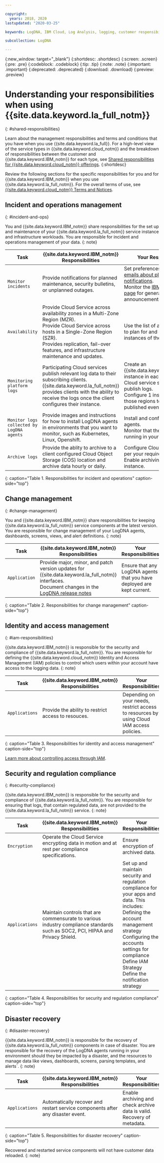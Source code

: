 ```yaml
---

copyright:
  years: 2018, 2020
lastupdated: "2020-03-25"

keywords: LogDNA, IBM Cloud, Log Analysis, logging, customer responsibilities, IBM responsibilities, terms and conditions

subcollection: LogDNA

---
```


{:new_window: target="_blank"}
{:shortdesc: .shortdesc}
{:screen: .screen}
{:pre: .pre}
{:codeblock: .codeblock}
{:tip: .tip}
{:note: .note}
{:important: .important}
{:deprecated: .deprecated}
{:download: .download}
{:preview: .preview}

# Understanding your responsibilities when using {{site.data.keyword.la_full_notm}}
{: #shared-responsibilities}

Learn about the management responsibilities and terms and conditions that you have when you use {{site.data.keyword.la_full}}. For a high-level view of the service types in {{site.data.keyword.cloud_notm}} and the breakdown of responsibilities between the customer and {{site.data.keyword.IBM_notm}} for each type, see [Shared responsibilities for {{site.data.keyword.cloud_notm}} offerings](/docs/overview?topic=overview-shared-responsibilities).
{:shortdesc}

Review the following sections for the specific responsibilities for you and for {{site.data.keyword.IBM_notm}} when you use {{site.data.keyword.la_full_notm}}. For the overall terms of use, see [{{site.data.keyword.cloud_notm}} Terms and Notices](/docs/overview/terms-of-use?topic=overview-terms).

  
## Incident and operations management
{: #incident-and-ops}

You and {{site.data.keyword.IBM_notm}} share responsibilities for the set up and maintenance of your {{site.data.keyword.la_full_notm}} service instance and infrastructure workloads. You are responsible for incident and operations management of your data.
{: note}

| Task              | {{site.data.keyword.IBM_notm}} Responsibilities | Your Responsibilities |
|-------------------|-------------------------------------------------|-----------------------|
| `Monitor incidents`  | Provide notifications for planned maintenance, security bulletins, or unplanned outages. | Set preferences to [receive emails about platform notifications](/docs/overview?topic=overview-ui#email-prefsl). </br>Monitor the [IBM Cloud status page](https://{DomainName}/status?selected=announcement) for general announcements. |
| `Availability`  | Provide Cloud Service across availability zones in a Multi-Zone Region (MZR). </br> Provide Cloud Service across hosts in a Single-Zone Region (SZR). </br>Provides replication, fail-over features, and infrastructure maintenance and updates. | Use the list of available regions to plan for and create new instances of the service. |
| `Monitoring platform logs`  | Participating Cloud services publish relevant log data to their subscribing clients. {{site.data.keyword.la_full_notm}} provides clients with the ability to receive the logs once the client configures their instance. | Create an {{site.data.keyword.la_full_notm}} instance in each region where Cloud service subscriptions publish logs. </br>Configure 1 instance in each of those regions to received the published events. |
| `Monitor logs collected by LogDNA agents`   | Provide images and instructions for how to install LogDNA agents in environments that you want to monitor, such as Kubernetes, Linux, Openshift. | Install and configure LogDNA agents. </br>Monitor that the agents are running in your environment. |
| `Archive logs`  | Provide the ablity to archive to a client configured Cloud Object Storage (COS) location and archive data hourly or daily. | Configure Cloud Object Storage per your requirements. </br>Enable archiving of the logging instance. |
{: caption="Table 1. Responsibilities for incident and operations" caption-side="top"}


		


## Change management
{: #change-management}

You and {{site.data.keyword.IBM_notm}} share responsibilities for keeping {{site.data.keyword.la_full_notm}} service components at the latest version. You are responsible for change management of your LogDNA agents, dashboards, screens, views, and alert definitions.
{: note}

| Task                                                    | {{site.data.keyword.IBM_notm}} Responsibilities | Your Responsibilities |
|---------------------------------------------------------|-----------------------|--------|
| `Application` | Provide major, minor, and patch version updates for {{site.data.keyword.la_full_notm}} interfaces. </br>Document changes in the [LogDNA release notes](https://logdna.zendesk.com/hc/en-us/categories/360001626492-Release-Notes) | Ensure that any LogDNA agents that you have deployed are kept current. |
{: caption="Table 2. Responsibilities for change management" caption-side="top"}


## Identity and access management
{: #iam-responsibilities}

{{site.data.keyword.IBM_notm}} is responsible for the security and compliance of {{site.data.keyword.la_full_notm}}. You are responsible for defining the {{site.data.keyword.cloud_notm}} Identity and Access Management (IAM) policies to control which users within your account have access to the logging data.
{: note}

| Task                           | {{site.data.keyword.IBM_notm}} Responsibilities | Your Responsibilities |
|--------------------------------|-------------------------------------------------|-----------------------|
| `Applications`  | Provide the ability to restrict access to resouces. | Depending on your needs, restrict access to resources by using Cloud IAM access policies. | 
{: caption="Table 3. Responsibilities for identity and access management" caption-side="top"}

[Learn more about controlling access through IAM](/docs/Log-Analysis-with-LogDNA?topic=LogDNA-iam).




## Security and regulation compliance
{: #security-compliance}

{{site.data.keyword.IBM_notm}} is responsible for the security and compliance of {{site.data.keyword.la_full_notm}}. You are responsible for ensuring that logs, that contain regulated data, are not provided to the {{site.data.keyword.la_full_notm}} service.
{: note}

| Task                                       | {{site.data.keyword.IBM_notm}} Responsibilities | Your Responsibilities |
|--------------------------------------------|-------------------------------------------------|-----------------------|
| `Encryption`  | Operate the Cloud Service encrypting data in motion and at rest per compliance specifications. | Ensure encryption of archived data. |
| `Applications` | Maintain controls that are commensurate to various industry compliance standards such as SOC2, PCI, HIPAA and Privacy Shield. | Set up and maintain security and regulation compliance for your apps and data.  This includes: </br>Defining the account management strategy </br>Configuring the accounts settings for compliance </br>Define IAM Strategy </br>Define the notification strategy |
{: caption="Table 4. Responsibilities for security and regulation compliance" caption-side="top"}


## Disaster recovery
{: #disaster-recovery}

{{site.data.keyword.IBM_notm}} is responsible for the recovery of {{site.data.keyword.la_full_notm}} components in case of disaster. You are responsible for the recovery of the LogDNA agents running in your environment should they be impacted by a disaster, and the resources to manage data like views, dashboards, screens, parsing templates, and alerts`.
{: note}

| Task                                                            | {{site.data.keyword.IBM_notm}} Responsibilities | Your Responsibilities |
|-----------------------------------------------------------------|-------------------------------------------------|-----------------------|
| `Applications` |Automatically recover and restart service components after any disaster event. | Enable archiving and check archive data is valid. </br>Recovery of metadata. |
{: caption="Table 5. Responsibilities for disaster recovery" caption-side="top"}


Recovered and restarted service components will not have customer data reloaded.
{: note}

